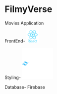 # FilmyVerse

Movies Application

FrontEnd- <img src="https://github.com/devicons/devicon/blob/master/icons/react/react-original-wordmark.svg" title="React" alt="React" width="40" height="40"/>&nbsp;

Styling- <img src="https://github.com/devicons/devicon/blob/master/icons/tailwindcss/tailwindcss-original-wordmark.svg" title="Tailwind" alt="Tailwind" width="100" height="100"/>&nbsp;

Database- Firebase
